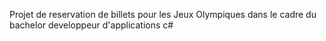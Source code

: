 Projet de reservation de billets pour les Jeux Olympiques dans le cadre du bachelor developpeur d'applications c#
